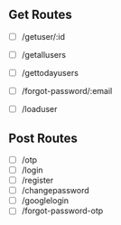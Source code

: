 ## Get Routes

- [ ] /getuser/:id
- [ ] /getallusers
- [ ] /gettodayusers
- [ ] /forgot-password/:email
- [ ] /loaduser


## Post Routes

- [ ] /otp 
- [ ] /login 
- [ ] /register
- [ ] /changepassword
- [ ] /googlelogin
- [ ] /forgot-password-otp
